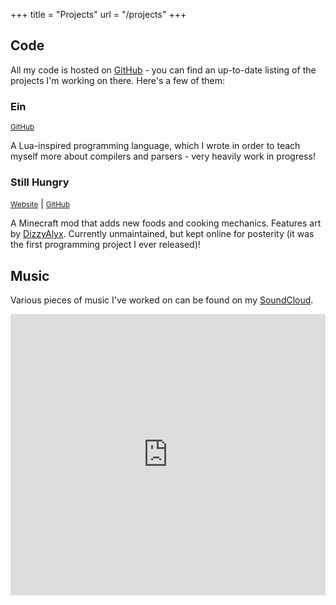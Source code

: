 +++
title = "Projects"
url = "/projects"
+++

## Code
All my code is hosted on [GitHub](https://github.com/17cupsofcoffee) - you can find an up-to-date listing of the projects I'm working on there. Here's a few of them:

### Ein
[<small><i class="fa fa-github" aria-hidden="true"></i> GitHub</small>](https://github.com/17cupsofcoffee/ein)

A Lua-inspired programming language, which I wrote in order to teach myself more about compilers and parsers - very heavily work in progress!

### Still Hungry
[<small><i class="fa fa-globe" aria-hidden="true"></i> Website</small>](https://stillhungry.seventeencups.net/) | [<small><i class="fa fa-github" aria-hidden="true"></i> GitHub</small>](https://github.com/17cupsofcoffee/Still-Hungry)

A Minecraft mod that adds new foods and cooking mechanics. Features art by [DizzyAlyx](https://dizzyalyx.deviantart.com). Currently unmaintained, but kept online for posterity (it was the first programming project I ever released)!  

## Music
Various pieces of music I've worked on can be found on my [SoundCloud](https://soundcloud.com/17cupsofcoffee).
<p><iframe width="100%" height="450" scrolling="no" frameborder="no" src="https://w.soundcloud.com/player/?url=https%3A//api.soundcloud.com/users/4832203&amp;color=ff5500&amp;auto_play=false&amp;hide_related=false&amp;show_comments=true&amp;show_user=true&amp;show_reposts=false&amp;visual=true"></iframe></p>
